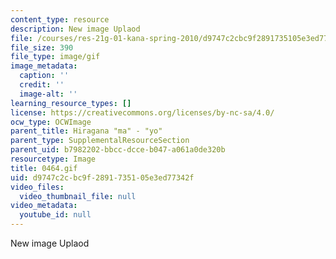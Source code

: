 ```yaml
---
content_type: resource
description: New image Uplaod
file: /courses/res-21g-01-kana-spring-2010/d9747c2cbc9f2891735105e3ed77342f_0464.gif
file_size: 390
file_type: image/gif
image_metadata:
  caption: ''
  credit: ''
  image-alt: ''
learning_resource_types: []
license: https://creativecommons.org/licenses/by-nc-sa/4.0/
ocw_type: OCWImage
parent_title: Hiragana "ma" - "yo"
parent_type: SupplementalResourceSection
parent_uid: b7982202-bbcc-dcce-b047-a061a0de320b
resourcetype: Image
title: 0464.gif
uid: d9747c2c-bc9f-2891-7351-05e3ed77342f
video_files:
  video_thumbnail_file: null
video_metadata:
  youtube_id: null
---
```

New image Uplaod